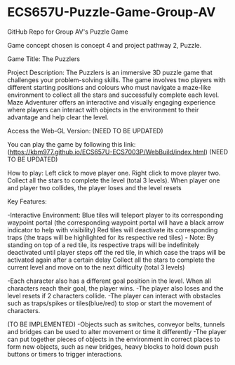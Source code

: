 # ECS657U-Puzzle-Game-Group-AV
GitHub Repo for Group AV's Puzzle Game


Game concept chosen is concept 4 and project pathway 2, Puzzle.

Game Title: The Puzzlers

Project Description: The Puzzlers is an immersive 3D puzzle game that challenges your problem-solving skills. The game involves two players with different starting positions and colours who must navigate a maze-like environment to collect all the stars and successfully complete each level. Maze Adventurer offers an interactive and visually engaging experience where players can interact with objects in the environment to their advantage and help clear the level.

Access the Web-GL Version: (NEED TO BE UPDATED)

You can play the game by following this link: (https://kbm977.github.io/ECS657U-ECS7003P/WebBuild/index.html) (NEED TO BE UPDATED)

How to play: Left click to move player one. Right click to move player two. Collect all the stars to complete the level (total 3 levels). When player one and player two collides, the player loses and the level resets


Key Features:

-Interactive Environment:
Blue tiles will teleport player to its corresponding waypoint portal (the corresponding waypoint portal will have a black arrow indicator to help with visibility)
Red tiles will deactivate its corresponding traps (the traps will be highlighted for its respective red tiles) - Note: By standing on top of a red tile, its respective traps will be indefinitely deactivated until player steps off the red tile, in which case the traps will be activated again after a certain delay
Collect all the stars to complete the current level and move on to the next difficulty (total 3 levels)

-Each character also has a different goal position in the level. When all characters reach their goal, the player wins.
-The player also loses and the level resets if 2 characters collide.
-The player can interact with obstacles such as traps/spikes or tiles(blue/red) to stop or start the movement of characters. 

(TO BE IMPLEMENTED)
-Objects such as switches, conveyor belts, tunnels and bridges can be used to alter movement or time it differently 
-The player can put together pieces of objects in the environment in correct places to form new objects, such as new bridges, heavy blocks to hold down push buttons or timers to trigger interactions.


